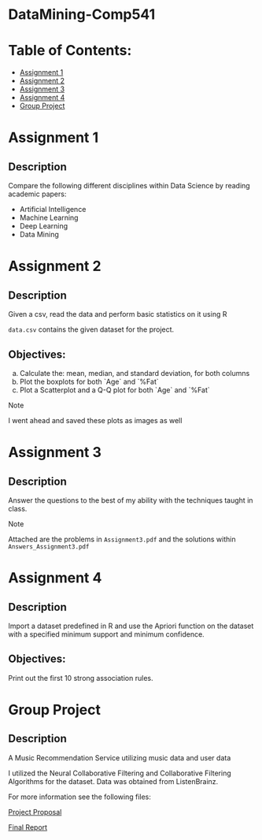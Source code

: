 # DataMining-Comp541

# Table of Contents:

- [Assignment 1](#assignment-1)
- [Assignment 2](#assignment-2)
- [Assignment 3](#assignment-3)
- [Assignment 4](#assignment-4)
- [Group Project](#group-project)

# Assignment 1

## Description

Compare the following different disciplines within Data Science by reading academic papers:

- Artificial Intelligence
- Machine Learning
- Deep Learning
- Data Mining

# Assignment 2

## Description

Given a csv, read the data and perform basic statistics on it using R

`data.csv` contains the given dataset for the project.

## Objectives:

<!-- makes the list use letters for ordering -->
<ol type="a">
  <li>Calculate the: mean, median, and standard deviation, for both columns</li>
  <li>Plot the boxplots for both `Age` and `%Fat`</li>
  <li>Plot a Scatterplot and a Q-Q plot for both `Age` and `%Fat`</li>
</ol>

> [!Note]
> I went ahead and saved these plots as images as well

# Assignment 3

## Description

Answer the questions to the best of my ability with the techniques taught in class.

> [!Note]
> Attached are the problems in `Assignment3.pdf` and the solutions within `Answers_Assignment3.pdf`

# Assignment 4

## Description

Import a dataset predefined in R and use the Apriori function on the dataset with a specified minimum support and minimum confidence.

## Objectives:

Print out the first 10 strong association rules.

# Group Project

## Description

A Music Recommendation Service utilizing music data and user data

I utilized the Neural Collaborative Filtering and Collaborative Filtering Algorithms for the dataset.
Data was obtained from ListenBrainz.

For more information see the following files:

[Project Proposal](./Group_Proj/Proposal/Project_Proposal.pdf)

[Final Report](./Group_Proj/FinalReport/Actual/finalReport.pdf)